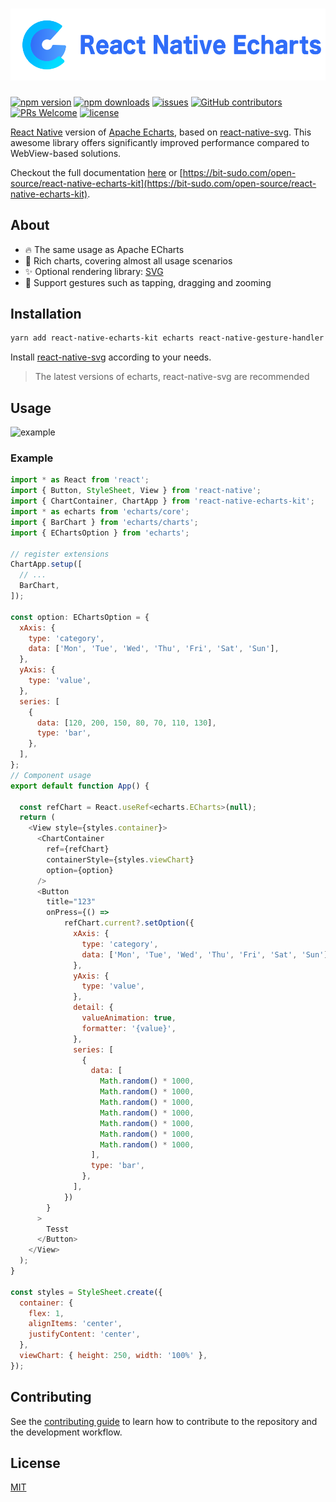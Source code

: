# [![](./logo.svg)](https://bitsudo.github.io/react-native-echarts-kit/)

[![npm version](https://img.shields.io/npm/v/react-native-echarts-kit.svg?style=flat)](https://www.npmjs.com/package/react-native-echarts-kit)
[![npm downloads](https://img.shields.io/npm/dm/react-native-echarts-kit)](https://www.npmjs.com/package/react-native-echarts-kit)
[![issues](https://img.shields.io/github/issues/bitsudo/react-native-echarts-kit.svg?style=flat)](https://github.com/bitsudo/react-native-echarts-kit/issues)
[![GitHub contributors](https://img.shields.io/github/contributors/bitsudo/react-native-echarts-kit.svg?style=flat)](https://github.com/bitsudo/react-native-echarts-kit/graphs/contributors)
[![PRs Welcome](https://img.shields.io/badge/PRs-welcome-brightgreen.svg)](https://github.com/bitsudo/react-native-echarts-kit/pulls)
[![license](https://img.shields.io/github/license/bitsudo/react-native-echarts-kit.svg?style=flat)](https://github.com/bitsudo/react-native-echarts-kit/blob/main/LICENSE)

[React Native](https://reactnative.dev/) version of [Apache Echarts](https://github.com/apache/echarts), based on [react-native-svg](https://github.com/software-mansion/react-native-svg). This awesome library offers significantly improved performance compared to WebView-based solutions.

Checkout the full documentation [here](https://bitsudo.github.io/react-native-echarts-kit/) or [https://bit-sudo.com/open-source/react-native-echarts-kit](https://bit-sudo.com/open-source/react-native-echarts-kit).
## About

- 🔥 The same usage as Apache ECharts
- 🎨 Rich charts, covering almost all usage scenarios
- ✨ Optional rendering library: [SVG](https://github.com/software-mansion/react-native-svg)
- 📱 Support gestures such as tapping, dragging and zooming

## Installation

```sh
yarn add react-native-echarts-kit echarts react-native-gesture-handler zrender
```

Install [react-native-svg](https://github.com/software-mansion/react-native-svg#installation) according to your needs.

> The latest versions of echarts, react-native-svg are recommended

## Usage

![example](https://raw.githubusercontent.com/bitsudo/react-native-echarts-kit/main/screenshots/example.jpg)

### Example

```js
import * as React from 'react';
import { Button, StyleSheet, View } from 'react-native';
import { ChartContainer, ChartApp } from 'react-native-echarts-kit';
import * as echarts from 'echarts/core';
import { BarChart } from 'echarts/charts';
import { EChartsOption } from 'echarts';

// register extensions
ChartApp.setup([
  // ...
  BarChart,
]);

const option: EChartsOption = {
  xAxis: {
    type: 'category',
    data: ['Mon', 'Tue', 'Wed', 'Thu', 'Fri', 'Sat', 'Sun'],
  },
  yAxis: {
    type: 'value',
  },
  series: [
    {
      data: [120, 200, 150, 80, 70, 110, 130],
      type: 'bar',
    },
  ],
};
// Component usage
export default function App() {
  
  const refChart = React.useRef<echarts.ECharts>(null);
  return (
    <View style={styles.container}>
      <ChartContainer
        ref={refChart}
        containerStyle={styles.viewChart}
        option={option}
      />
      <Button
        title="123"
        onPress={() =>
            refChart.current?.setOption({
              xAxis: {
                type: 'category',
                data: ['Mon', 'Tue', 'Wed', 'Thu', 'Fri', 'Sat', 'Sun'],
              },
              yAxis: {
                type: 'value',
              },
              detail: {
                valueAnimation: true,
                formatter: '{value}',
              },
              series: [
                {
                  data: [
                    Math.random() * 1000,
                    Math.random() * 1000,
                    Math.random() * 1000,
                    Math.random() * 1000,
                    Math.random() * 1000,
                    Math.random() * 1000,
                    Math.random() * 1000,
                  ],
                  type: 'bar',
                },
              ],
            })
        }
      >
        Tesst
      </Button>
    </View>
  );
}

const styles = StyleSheet.create({
  container: {
    flex: 1,
    alignItems: 'center',
    justifyContent: 'center',
  },
  viewChart: { height: 250, width: '100%' },
});
```
## Contributing

See the [contributing guide](CONTRIBUTING.md) to learn how to contribute to the repository and the development workflow.

## License

[MIT](./LICENSE)